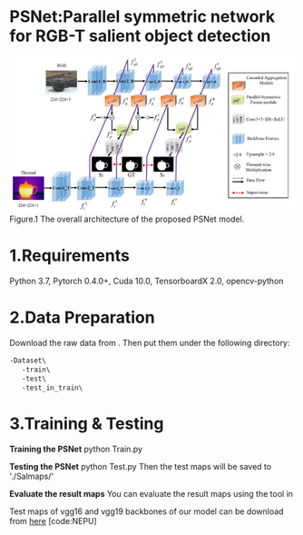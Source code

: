 # PSNet:Parallel symmetric network for RGB-T salient object detection
![image](figs/overall.jpg)  
   Figure.1 The overall architecture of the proposed PSNet model.

# 1.Requirements
Python 3.7, Pytorch 0.4.0+, Cuda 10.0, TensorboardX 2.0, opencv-python

# 2.Data Preparation
Download the raw data from . Then put them under the following directory:  

    -Dataset\   
       -train\  
       -test\  
       -test_in_train\
       
# 3.Training & Testing
**Training the PSNet**
python Train.py

**Testing the PSNet**
python Test.py
Then the test maps will be saved to './Salmaps/'

**Evaluate the result maps**
You can evaluate the result maps using the tool in





Test maps of vgg16 and vgg19 backbones of our model can be download from [here](https://pan.baidu.com/s/1aVHjW0WdIDIDvbHeC1ypNg) [code:NEPU] 
